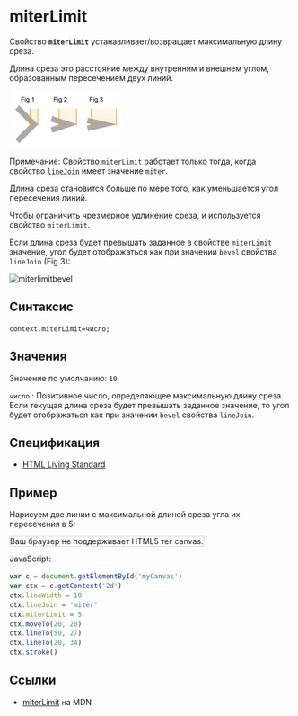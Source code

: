 # miterLimit

Свойство **`miterLimit`** устанавливает/возвращает максимальную длину среза.

Длина среза это расстояние между внутренним и внешнем углом, образованным пересечением двух линий.

![miterLimit](miterlimitfig.gif)

Примечание: Свойство `miterLimit` работает только тогда, когда свойство [`lineJoin`](linejoin.md) имеет значение `miter`.

Длина среза становится больше по мере того, как уменьшается угол пересечения линий.

Чтобы ограничить чрезмерное удлинение среза, и используется свойство `miterLimit`.

Если длина среза будет превышать заданное в свойстве `miterLimit` значение, угол будет отображаться как при значении `bevel` свойства `lineJoin` (Fig 3):

![miterlimitbevel](miterlimitbevel.gif)

## Синтаксис

```
context.miterLimit=число;
```

## Значения

Значение по умолчанию: `10`

`число`
: Позитивное число, определяющее максимальную длину среза. Если текущая длина среза будет превышать заданное значение, то угол будет отображаться как при значении `bevel` свойства `lineJoin`.

## Спецификация

- [HTML Living Standard](https://html.spec.whatwg.org/multipage/canvas.html#dom-context-2d-miterlimit)

## Пример

Нарисуем две линии с максимальной длиной среза угла их пересечения в 5:

<canvas id="myCanvas" width="300" height="150" style="border:1px solid #d3d3d3;background:#ffffff;">
Ваш браузер не поддерживает HTML5 тег canvas.
</canvas>
<script>
var c=document.getElementById("myCanvas");
var ctx=c.getContext("2d");
ctx.lineWidth=10;
ctx.lineJoin="miter";
ctx.miterLimit=5;
ctx.moveTo(20,20);
ctx.lineTo(50,27);
ctx.lineTo(20,34);
ctx.stroke();
</script>

JavaScript:

```js
var c = document.getElementById('myCanvas')
var ctx = c.getContext('2d')
ctx.lineWidth = 10
ctx.lineJoin = 'miter'
ctx.miterLimit = 5
ctx.moveTo(20, 20)
ctx.lineTo(50, 27)
ctx.lineTo(20, 34)
ctx.stroke()
```

## Ссылки

- [miterLimit](https://developer.mozilla.org/en-US/docs/Web/API/CanvasRenderingContext2D/miterLimit) на MDN

